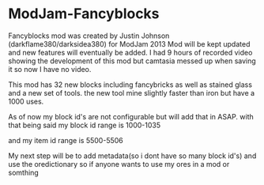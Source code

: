 ModJam-Fancyblocks
==================

Fancyblocks mod was created by Justin Johnson (darkflame380/darksidea380) for ModJam 2013
Mod will be kept updated and new features will eventually be added. I had 9 hours of recorded video
showing the development of this mod but camtasia messed up when saving it so now I have no video.

This mod has 32 new blocks including fancybricks as well as stained glass and a new set of tools.
the new tool mine slightly faster than iron but have a 1000 uses.


As of now my block id's are not configurable but will add that in ASAP. with that being said my block id range is
1000-1035

and my item id range is
5500-5506

My next step will be to add metadata(so i dont have so many block id's) and use the oredictionary so if anyone wants to
use my ores in a mod or somthing
